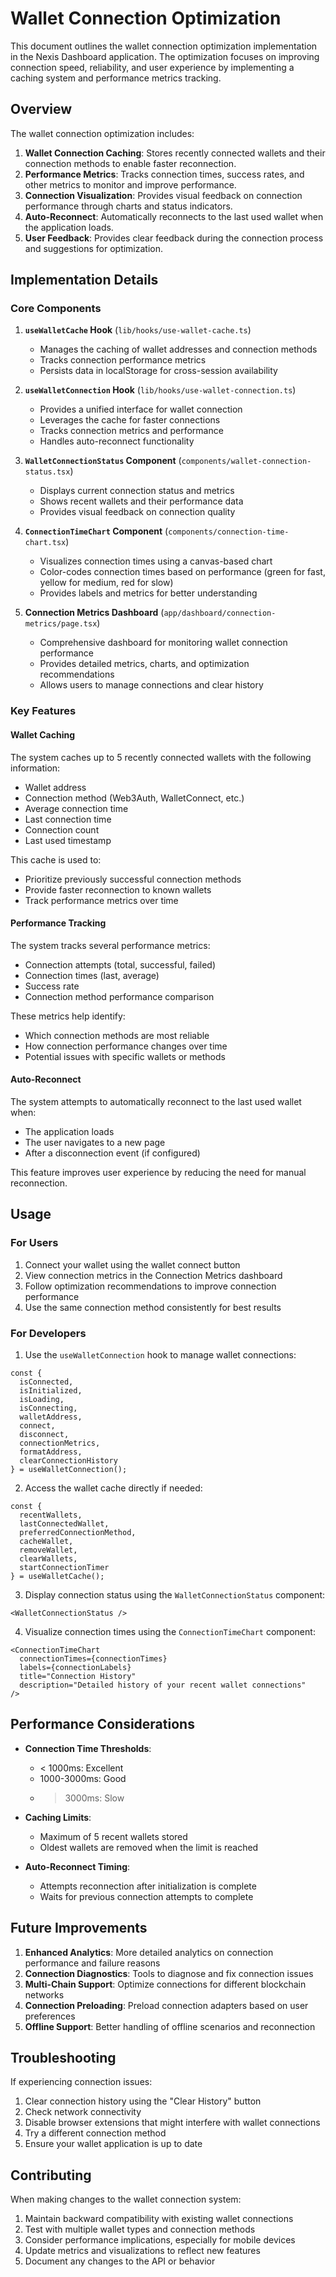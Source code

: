# Wallet Connection Optimization

This document outlines the wallet connection optimization implementation in the Nexis Dashboard application. The optimization focuses on improving connection speed, reliability, and user experience by implementing a caching system and performance metrics tracking.

## Overview

The wallet connection optimization includes:

1. **Wallet Connection Caching**: Stores recently connected wallets and their connection methods to enable faster reconnection.
2. **Performance Metrics**: Tracks connection times, success rates, and other metrics to monitor and improve performance.
3. **Connection Visualization**: Provides visual feedback on connection performance through charts and status indicators.
4. **Auto-Reconnect**: Automatically reconnects to the last used wallet when the application loads.
5. **User Feedback**: Provides clear feedback during the connection process and suggestions for optimization.

## Implementation Details

### Core Components

1. **`useWalletCache` Hook** (`lib/hooks/use-wallet-cache.ts`)
   - Manages the caching of wallet addresses and connection methods
   - Tracks connection performance metrics
   - Persists data in localStorage for cross-session availability

2. **`useWalletConnection` Hook** (`lib/hooks/use-wallet-connection.ts`)
   - Provides a unified interface for wallet connection
   - Leverages the cache for faster connections
   - Tracks connection metrics and performance
   - Handles auto-reconnect functionality

3. **`WalletConnectionStatus` Component** (`components/wallet-connection-status.tsx`)
   - Displays current connection status and metrics
   - Shows recent wallets and their performance data
   - Provides visual feedback on connection quality

4. **`ConnectionTimeChart` Component** (`components/connection-time-chart.tsx`)
   - Visualizes connection times using a canvas-based chart
   - Color-codes connection times based on performance (green for fast, yellow for medium, red for slow)
   - Provides labels and metrics for better understanding

5. **Connection Metrics Dashboard** (`app/dashboard/connection-metrics/page.tsx`)
   - Comprehensive dashboard for monitoring wallet connection performance
   - Provides detailed metrics, charts, and optimization recommendations
   - Allows users to manage connections and clear history

### Key Features

#### Wallet Caching

The system caches up to 5 recently connected wallets with the following information:
- Wallet address
- Connection method (Web3Auth, WalletConnect, etc.)
- Average connection time
- Last connection time
- Connection count
- Last used timestamp

This cache is used to:
- Prioritize previously successful connection methods
- Provide faster reconnection to known wallets
- Track performance metrics over time

#### Performance Tracking

The system tracks several performance metrics:
- Connection attempts (total, successful, failed)
- Connection times (last, average)
- Success rate
- Connection method performance comparison

These metrics help identify:
- Which connection methods are most reliable
- How connection performance changes over time
- Potential issues with specific wallets or methods

#### Auto-Reconnect

The system attempts to automatically reconnect to the last used wallet when:
- The application loads
- The user navigates to a new page
- After a disconnection event (if configured)

This feature improves user experience by reducing the need for manual reconnection.

## Usage

### For Users

1. Connect your wallet using the wallet connect button
2. View connection metrics in the Connection Metrics dashboard
3. Follow optimization recommendations to improve connection performance
4. Use the same connection method consistently for best results

### For Developers

1. Use the `useWalletConnection` hook to manage wallet connections:

```tsx
const {
  isConnected,
  isInitialized,
  isLoading,
  isConnecting,
  walletAddress,
  connect,
  disconnect,
  connectionMetrics,
  formatAddress,
  clearConnectionHistory
} = useWalletConnection();
```

2. Access the wallet cache directly if needed:

```tsx
const {
  recentWallets,
  lastConnectedWallet,
  preferredConnectionMethod,
  cacheWallet,
  removeWallet,
  clearWallets,
  startConnectionTimer
} = useWalletCache();
```

3. Display connection status using the `WalletConnectionStatus` component:

```tsx
<WalletConnectionStatus />
```

4. Visualize connection times using the `ConnectionTimeChart` component:

```tsx
<ConnectionTimeChart 
  connectionTimes={connectionTimes}
  labels={connectionLabels}
  title="Connection History"
  description="Detailed history of your recent wallet connections"
/>
```

## Performance Considerations

- **Connection Time Thresholds**:
  - < 1000ms: Excellent
  - 1000-3000ms: Good
  - > 3000ms: Slow

- **Caching Limits**:
  - Maximum of 5 recent wallets stored
  - Oldest wallets are removed when the limit is reached

- **Auto-Reconnect Timing**:
  - Attempts reconnection after initialization is complete
  - Waits for previous connection attempts to complete

## Future Improvements

1. **Enhanced Analytics**: More detailed analytics on connection performance and failure reasons
2. **Connection Diagnostics**: Tools to diagnose and fix connection issues
3. **Multi-Chain Support**: Optimize connections for different blockchain networks
4. **Connection Preloading**: Preload connection adapters based on user preferences
5. **Offline Support**: Better handling of offline scenarios and reconnection

## Troubleshooting

If experiencing connection issues:

1. Clear connection history using the "Clear History" button
2. Check network connectivity
3. Disable browser extensions that might interfere with wallet connections
4. Try a different connection method
5. Ensure your wallet application is up to date

## Contributing

When making changes to the wallet connection system:

1. Maintain backward compatibility with existing wallet connections
2. Test with multiple wallet types and connection methods
3. Consider performance implications, especially for mobile devices
4. Update metrics and visualizations to reflect new features
5. Document any changes to the API or behavior 